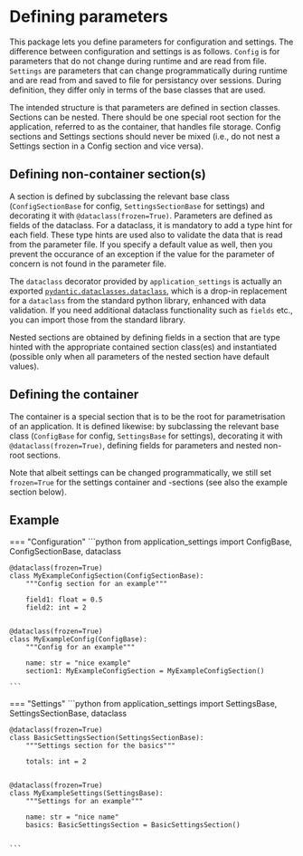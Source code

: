 # Defining parameters

This package lets you define parameters for configuration and settings. The difference
between configuration and settings is as follows. `Config` is for parameters that do not
change during runtime and are read from file. `Settings` are parameters that can change
programmatically during runtime and are read from and saved to file for persistancy over
sessions. During definition, they differ only in terms of the base classes that are used.

The intended structure is that parameters are defined in section classes. Sections can be
nested. There should be one special root section for the application, referred to as the
container, that handles file storage. Config sections and Settings sections should never
be mixed (i.e., do not nest a Settings section in a Config section and vice versa).

## Defining non-container section(s)

A section is defined by subclassing the relevant base class (`ConfigSectionBase` for
config, `SettingsSectionBase` for settings) and decorating it with
`@dataclass(frozen=True)`. Parameters are defined as fields of the dataclass. For a
dataclass, it is mandatory to add a type hint for each field. These type hints are used
also to validate the data that is read from the parameter file. If you
specify a default value as well, then you prevent the occurance of an exception if the
value for the parameter of concern is not found in the parameter file.

The `dataclass` decorator provided by `application_settings` is actually an exported
[`pydantic.dataclasses.dataclass`](https://docs.pydantic.dev/usage/dataclasses/), which
is a drop-in replacement for a `dataclass` from the standard python library, enhanced
with data validation. If you need additional dataclass functionality such as `fields`
etc., you can import those from the standard library.

Nested sections are obtained by defining fields in a section that are type hinted with
the appropriate contained section class(es) and instantiated (possible only when all
parameters of the nested section have default values).

## Defining the container

The container is a special section that is to be the root for parametrisation of an
application. It is defined likewise: by subclassing the relevant base class (`ConfigBase`
for config, `SettingsBase` for settings), decorating it with `@dataclass(frozen=True)`,
defining fields for parameters and nested non-root sections.

Note that albeit settings can be changed programmatically, we still set `frozen=True` for
the settings container and -sections (see also the example section below).

## Example

=== "Configuration"
    ```python
    from application_settings import ConfigBase, ConfigSectionBase, dataclass

    @dataclass(frozen=True)
    class MyExampleConfigSection(ConfigSectionBase):
        """Config section for an example"""

        field1: float = 0.5
        field2: int = 2


    @dataclass(frozen=True)
    class MyExampleConfig(ConfigBase):
        """Config for an example"""

        name: str = "nice example"
        section1: MyExampleConfigSection = MyExampleConfigSection()

    ```

=== "Settings"
    ```python
    from application_settings import SettingsBase, SettingsSectionBase, dataclass

    @dataclass(frozen=True)
    class BasicSettingsSection(SettingsSectionBase):
        """Settings section for the basics"""

        totals: int = 2


    @dataclass(frozen=True)
    class MyExampleSettings(SettingsBase):
        """Settings for an example"""

        name: str = "nice name"
        basics: BasicSettingsSection = BasicSettingsSection()


    ```
